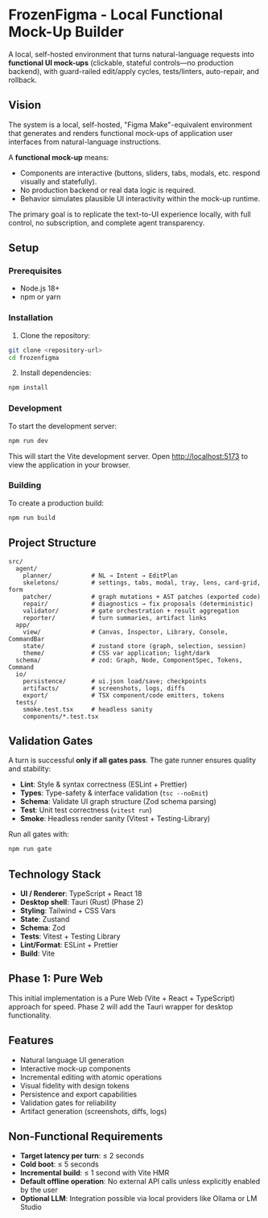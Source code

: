 # FrozenFigma - Local Functional Mock-Up Builder

A local, self-hosted environment that turns natural-language requests into **functional UI mock-ups** (clickable, stateful controls—no production backend), with guard-railed edit/apply cycles, tests/linters, auto-repair, and rollback.

## Vision

The system is a local, self-hosted, "Figma Make"-equivalent environment that generates and renders functional mock-ups of application user interfaces from natural-language instructions.

A **functional mock-up** means:
- Components are interactive (buttons, sliders, tabs, modals, etc. respond visually and statefully).
- No production backend or real data logic is required.
- Behavior simulates plausible UI interactivity within the mock-up runtime.

The primary goal is to replicate the text-to-UI experience locally, with full control, no subscription, and complete agent transparency.

## Setup

### Prerequisites
- Node.js 18+ 
- npm or yarn

### Installation

1. Clone the repository:
```bash
git clone <repository-url>
cd frozenfigma
```

2. Install dependencies:
```bash
npm install
```

### Development

To start the development server:
```bash
npm run dev
```

This will start the Vite development server. Open [http://localhost:5173](http://localhost:5173) to view the application in your browser.

### Building

To create a production build:
```bash
npm run build
```

## Project Structure

```
src/
  agent/
    planner/           # NL → Intent → EditPlan
    skeletons/         # settings, tabs, modal, tray, lens, card-grid, form
    patcher/           # graph mutations + AST patches (exported code)
    repair/            # diagnostics → fix proposals (deterministic)
    validator/         # gate orchestration + result aggregation
    reporter/          # turn summaries, artifact links
  app/
    view/              # Canvas, Inspector, Library, Console, CommandBar
    state/             # zustand store (graph, selection, session)
    theme/             # CSS var application; light/dark
  schema/              # zod: Graph, Node, ComponentSpec, Tokens, Command
  io/
    persistence/       # ui.json load/save; checkpoints
    artifacts/         # screenshots, logs, diffs
    export/            # TSX component/code emitters, tokens
  tests/
    smoke.test.tsx     # headless sanity
    components/*.test.tsx
```

## Validation Gates

A turn is successful **only if all gates pass**. The gate runner ensures quality and stability:

- **Lint**: Style & syntax correctness (ESLint + Prettier)
- **Types**: Type-safety & interface validation (`tsc --noEmit`)
- **Schema**: Validate UI graph structure (Zod schema parsing)
- **Test**: Unit test correctness (`vitest run`)
- **Smoke**: Headless render sanity (Vitest + Testing-Library)

Run all gates with:
```bash
npm run gate
```

## Technology Stack

- **UI / Renderer**: TypeScript + React 18
- **Desktop shell**: Tauri (Rust) (Phase 2)
- **Styling**: Tailwind + CSS Vars
- **State**: Zustand
- **Schema**: Zod
- **Tests**: Vitest + Testing Library
- **Lint/Format**: ESLint + Prettier
- **Build**: Vite

## Phase 1: Pure Web

This initial implementation is a Pure Web (Vite + React + TypeScript) approach for speed. Phase 2 will add the Tauri wrapper for desktop functionality.

## Features

- Natural language UI generation
- Interactive mock-up components
- Incremental editing with atomic operations
- Visual fidelity with design tokens
- Persistence and export capabilities
- Validation gates for reliability
- Artifact generation (screenshots, diffs, logs)

## Non-Functional Requirements

- **Target latency per turn**: ≤ 2 seconds
- **Cold boot**: ≤ 5 seconds
- **Incremental build**: ≤ 1 second with Vite HMR
- **Default offline operation**: No external API calls unless explicitly enabled by the user
- **Optional LLM**: Integration possible via local providers like Ollama or LM Studio
